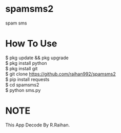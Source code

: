 # spamsms2
spam sms

# How To Use
$ pkg update && pkg upgrade<br>
$ pkg install python<br>
$ pkg install git<br>
$ git clone https://github.com/raihan992/spamsms2<br>
$ pip install requests<br>
$ cd spamsms2<br>
$ python sms.py

# NOTE
This App Decode By R.Raihan.

